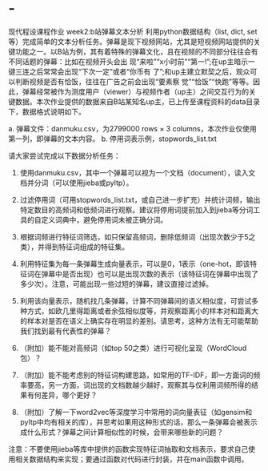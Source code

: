 # -
现代程设课程作业
week2:b站弹幕文本分析
利用python数据结构（list, dict, set等）完成简单的文本分析任务。弹幕是现下视频网站，尤其是短视频网站提供的关键功能之一。以B站为例，其有着特殊的弹幕文化，且在视频的不同部分往往会有不同话题的弹幕：比如在视频开头会出 现“来啦”“x小时前”“第一!”;在up主暗示一键三连之后常常会出现“下次一定”或者“你币有 了”;和up主建立默契之后，观众可以判断视频是否有恰饭，往往在广告之前会出现“要素察 觉”“恰饭”“快跑”等等。因此，弹幕经常被作为测度用户（viewer）与视频作者（up主）之间交互行为的关键数据。本次作业提供的数据来自B站某知名up主，已上传至课程资料的data目录下，数据格式说明如下。

a. 弹幕文件：danmuku.csv，为2799000 rows × 3 columns，本次作业仅使用第一列，即弹幕的文本内容。
b. 停用词表示例，stopwords_list.txt

请大家尝试完成以下数据分析任务：

1. 使用danmuku.csv，其中一个弹幕可以视为一个文档（document），读入文档并分词（可以使用jieba或pyltp）。

2. 过滤停用词（可用stopwords_list.txt，或自己进一步扩充）并统计词频，输出特定数目的高频词和低频词进行观察。建议将停用词提前加入到jieba等分词工具的自定义词典中，避免停用词未被正确分词。

3. 根据词频进行特征词筛选，如只保留高频词，删除低频词（出现次数少于5之类），并得到特征词组成的特征集。

4. 利用特征集为每一条弹幕生成向量表示，可以是0，1表示（one-hot，即该特征词在弹幕中是否出现）也可以是出现次数的表示（该特征词在弹幕中出现了多少次）。注意，可能出现一些过短的弹幕，建议直接过滤掉。

5. 利用该向量表示，随机找几条弹幕，计算不同弹幕间的语义相似度，可尝试多种方式，如欧几里得距离或者余弦相似度等，并观察距离小的样本对和距离大的样本对是否在语义上确实存在明显的差别。请思考，这种方法有无可能帮助我们找到最有代表性的弹幕？

6. （附加）能不能对高频词（如top 50之类）进行可视化呈现（WordCloud包）？

7. （附加）能不能考虑别的特征词构建思路，如常用的TF-IDF，即一方面词的频率要高，另一方面，词出现的文档数越少越好，观察其与仅利用词频所得的结果有何差异，哪个更好？

8. （附加）了解一下word2vec等深度学习中常用的词向量表征（如gensim和pyltp中均有相关的库），并思考如果用这种形式的话，那么一条弹幕会被表示成什么形式？弹幕之间计算相似性的时候，会带来哪些新的问题？

注意：不要使用jieba等库中提供的函数实现特征词抽取和文档表示，要求自己使用相关数据结构来实现；要通过函数对代码进行封装，并在main函数中调用。
